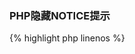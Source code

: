 ### PHP隐藏NOTICE提示

{% highlight php linenos %}
<?php
error_reporting(E_ALL || ~E_NOTICE);
error_reporting(E_ERROR | E_WARNING | E_PARSE);
{% endhighlight %}